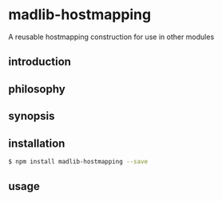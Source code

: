 madlib-hostmapping
======================

A reusable hostmapping construction for use in other modules


introduction
------------


philosophy
----------


synopsis
--------


installation
------------
```bash
$ npm install madlib-hostmapping --save
```

usage
-----
